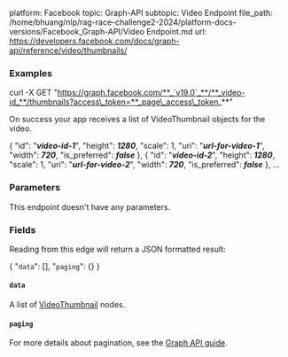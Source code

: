 platform: Facebook
topic: Graph-API
subtopic: Video Endpoint
file_path: /home/bhuang/nlp/rag-race-challenge2-2024/platform-docs-versions/Facebook_Graph-API/Video Endpoint.md
url: https://developers.facebook.com/docs/graph-api/reference/video/thumbnails/

### Examples

curl -X GET "https://graph.facebook.com/**_`v19.0`_**/**_video-id_**/thumbnails?access\_token=**_page\_access\_token_**"

On success your app receives a list of VideoThumbnail objects for the video.

{
"id": "**_video-id-1_**",
"height": **_1280_**,
"scale": 1,
"uri": "**_url-for-video-1_**",
"width": **_720_**,
"is\_preferred": **_false_**
},
{
"id": "**_video-id-2_**",
"height": **_1280_**,
"scale": 1,
"uri": "**_url-for-video-2_**",
"width": **_720_**,
"is\_preferred": **_false_**
},
...

### Parameters

This endpoint doesn't have any parameters.

### Fields

Reading from this edge will return a JSON formatted result:

{
    "`data`": \[\],
    "`paging`": {}
}

#### `data`

A list of [VideoThumbnail](https://developers.facebook.com/docs/graph-api/reference/video-thumbnail/) nodes.

#### `paging`

For more details about pagination, see the [Graph API guide](https://developers.facebook.com/docs/graph-api/using-graph-api/#paging).